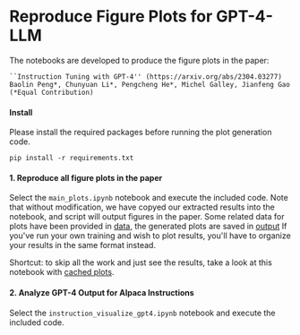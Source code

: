 # Reproduce Figure Plots for GPT-4-LLM 

The notebooks are developed to produce the figure plots in the paper: 

```
``Instruction Tuning with GPT-4'' (https://arxiv.org/abs/2304.03277)
Baolin Peng*, Chunyuan Li*, Pengcheng He*, Michel Galley, Jianfeng Gao (*Equal Contribution)
```

#### Install

Please install the required packages before running the plot generation code.

```
pip install -r requirements.txt
```

#### 1. Reproduce all figure plots in the paper

Select the `main_plots.ipynb` notebook and execute the included code. Note that without modification, we have copyed our extracted results into the notebook, and script will output figures in the paper. Some related data for plots have been provided in [data](./data), the generated plots are saved in [output](./output) If you've run your own training and wish to plot results, you'll have to organize your results in the same format instead. 

Shortcut: to skip all the work and just see the results, take a look at this notebook with [cached plots](./main_plots.ipynb).


#### 2. Analyze GPT-4 Output for Alpaca Instructions

Select the `instruction_visualize_gpt4.ipynb` notebook and execute the included code.

